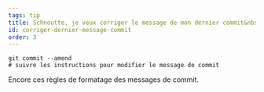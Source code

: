 ```yaml
---
tags: tip
title: Schnoutte, je veux corriger le message de mon dernier commit&nbsp;!
id: corriger-dernier-message-commit
order: 3
---
```

```git
git commit --amend
# suivre les instructions pour modifier le message de commit
```

Encore ces règles de formatage des messages de commit.
